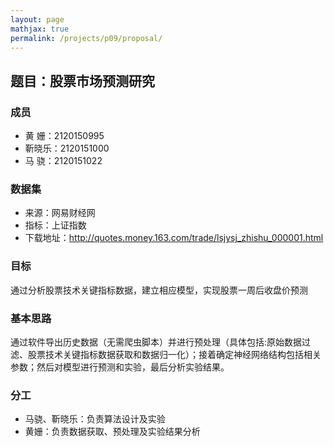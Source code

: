 ```yaml
---
layout: page
mathjax: true
permalink: /projects/p09/proposal/
---
```


## 题目：股票市场预测研究


### 成员

- 黄 姗：2120150995 
- 靳晓乐：2120151000
- 马 骁：2120151022


### 数据集

- 来源：网易财经网
- 指标：上证指数
- 下载地址：http://quotes.money.163.com/trade/lsjysj_zhishu_000001.html



### 目标

通过分析股票技术关键指标数据，建立相应模型，实现股票一周后收盘价预测


### 基本思路

   通过软件导出历史数据（无需爬虫脚本）并进行预处理（具体包括:原始数据过滤、股票技术关键指标数据获取和数据归一化）；接着确定神经网络结构包括相关参数；然后对模型进行预测和实验，最后分析实验结果。
   
### 分工
- 马骁、靳晓乐：负责算法设计及实验
- 黄姗：负责数据获取、预处理及实验结果分析
